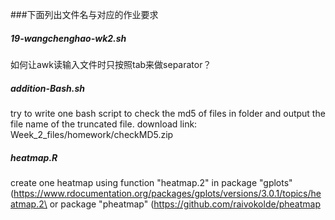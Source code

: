 ###下面列出文件名与对应的作业要求

##### 19-wangchenghao-wk2.sh
如何让awk读输入文件时只按照tab来做separator？

##### addition-Bash.sh
try to write one bash script to check the md5 of files in folder and output the file name of the truncated file.
download link: Week_2_files/homework/checkMD5.zip

##### heatmap.R
create one heatmap using function "heatmap.2" in package "gplots" (https://www.rdocumentation.org/packages/gplots/versions/3.0.1/topics/heatmap.2\ or package "pheatmap" (https://github.com/raivokolde/pheatmap
